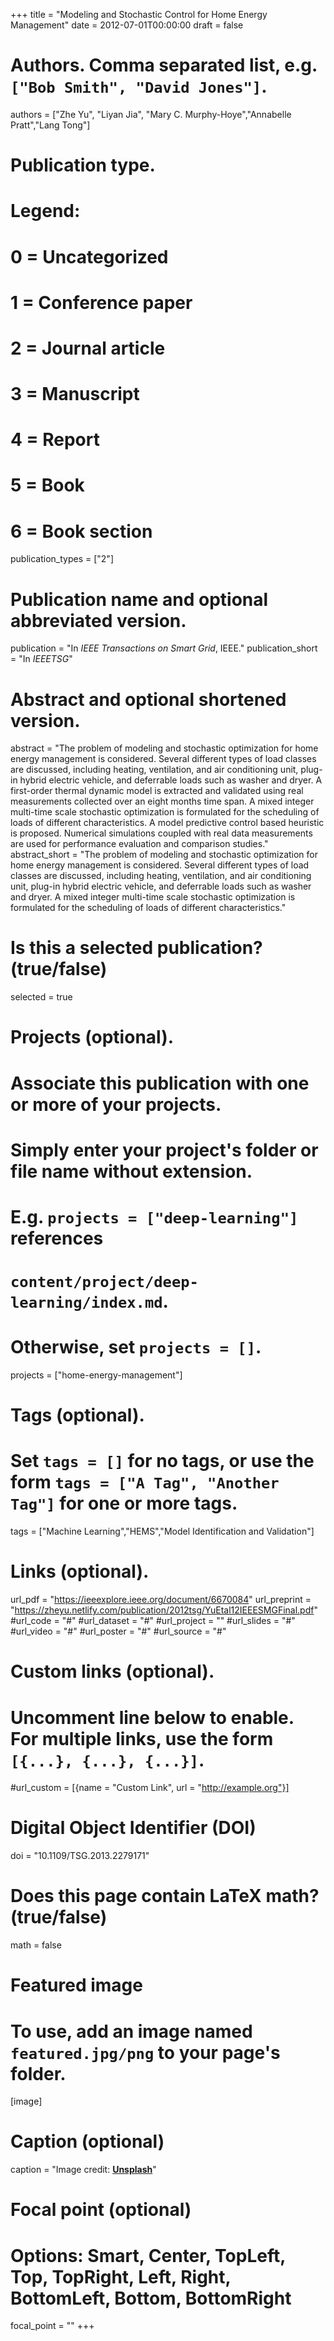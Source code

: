 +++
title = "Modeling and Stochastic Control for Home Energy Management"
date = 2012-07-01T00:00:00
draft = false

# Authors. Comma separated list, e.g. `["Bob Smith", "David Jones"]`.
authors = ["Zhe Yu", "Liyan Jia", "Mary C. Murphy-Hoye","Annabelle Pratt","Lang Tong"]

# Publication type.
# Legend:
# 0 = Uncategorized
# 1 = Conference paper
# 2 = Journal article
# 3 = Manuscript
# 4 = Report
# 5 = Book
# 6 = Book section
publication_types = ["2"]

# Publication name and optional abbreviated version.
publication = "In *IEEE Transactions on Smart Grid*, IEEE."
publication_short = "In *IEEETSG*"

# Abstract and optional shortened version.
abstract = "The problem of modeling and stochastic optimization for home energy management is considered. Several different types of load classes are discussed, including heating, ventilation, and air conditioning unit, plug-in hybrid electric vehicle, and deferrable loads such as washer and dryer. A first-order thermal dynamic model is extracted and validated using real measurements collected over an eight months time span. A mixed integer multi-time scale stochastic optimization is formulated for the scheduling of loads of different characteristics. A model predictive control based heuristic is proposed. Numerical simulations coupled with real data measurements are used for performance evaluation and comparison studies."
abstract_short = "The problem of modeling and stochastic optimization for home energy management is considered. Several different types of load classes are discussed, including heating, ventilation, and air conditioning unit, plug-in hybrid electric vehicle, and deferrable loads such as washer and dryer. A mixed integer multi-time scale stochastic optimization is formulated for the scheduling of loads of different characteristics."

# Is this a selected publication? (true/false)
selected = true

# Projects (optional).
#   Associate this publication with one or more of your projects.
#   Simply enter your project's folder or file name without extension.
#   E.g. `projects = ["deep-learning"]` references 
#   `content/project/deep-learning/index.md`.
#   Otherwise, set `projects = []`.
projects = ["home-energy-management"]

# Tags (optional).
#   Set `tags = []` for no tags, or use the form `tags = ["A Tag", "Another Tag"]` for one or more tags.
tags = ["Machine Learning","HEMS","Model Identification and Validation"]

# Links (optional).
url_pdf = "https://ieeexplore.ieee.org/document/6670084"
url_preprint = "https://zheyu.netlify.com/publication/2012tsg/YuEtal12IEEESMGFinal.pdf"
#url_code = "#"
#url_dataset = "#"
#url_project = ""
#url_slides = "#"
#url_video = "#"
#url_poster = "#"
#url_source = "#"

# Custom links (optional).
#   Uncomment line below to enable. For multiple links, use the form `[{...}, {...}, {...}]`.
#url_custom = [{name = "Custom Link", url = "http://example.org"}]

# Digital Object Identifier (DOI)
doi = "10.1109/TSG.2013.2279171"

# Does this page contain LaTeX math? (true/false)
math = false

# Featured image
# To use, add an image named `featured.jpg/png` to your page's folder. 
[image]
  # Caption (optional)
  caption = "Image credit: [**Unsplash**](https://unsplash.com/photos/pLCdAaMFLTE)"

  # Focal point (optional)
  # Options: Smart, Center, TopLeft, Top, TopRight, Left, Right, BottomLeft, Bottom, BottomRight
  focal_point = ""
+++
